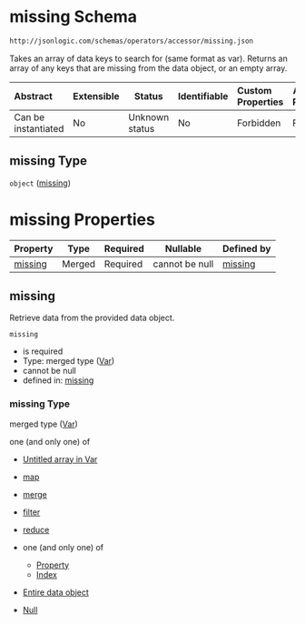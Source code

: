 # missing Schema

```txt
http://jsonlogic.com/schemas/operators/accessor/missing.json
```

Takes an array of data keys to search for (same format as var). Returns an array of any keys that are missing from the data object, or an empty array.


| Abstract            | Extensible | Status         | Identifiable | Custom Properties | Additional Properties | Access Restrictions | Defined In                                                             |
| :------------------ | ---------- | -------------- | ------------ | :---------------- | --------------------- | ------------------- | ---------------------------------------------------------------------- |
| Can be instantiated | No         | Unknown status | No           | Forbidden         | Forbidden             | none                | [missing.json](operators/accessor/missing.json "open original schema") |

## missing Type

`object` ([missing](missing.md))

# missing Properties

| Property            | Type   | Required | Nullable       | Defined by                                                                                                    |
| :------------------ | ------ | -------- | -------------- | :------------------------------------------------------------------------------------------------------------ |
| [missing](#missing) | Merged | Required | cannot be null | [missing](variable-properties-var.md "http&#x3A;//jsonlogic.com/schemas/common/var.json#/properties/missing") |

## missing

Retrieve data from the provided data object.


`missing`

-   is required
-   Type: merged type ([Var](variable-properties-var.md))
-   cannot be null
-   defined in: [missing](variable-properties-var.md "http&#x3A;//jsonlogic.com/schemas/common/var.json#/properties/missing")

### missing Type

merged type ([Var](variable-properties-var.md))

one (and only one) of

-   [Untitled array in Var](var-oneof-0.md "check type definition")
-   [map](var-oneof-map.md "check type definition")
-   [merge](var-oneof-merge.md "check type definition")
-   [filter](var-oneof-filter.md "check type definition")
-   [reduce](var-oneof-reduce.md "check type definition")
-   one (and only one) of

    -   [Property](pointer-oneof-property.md "check type definition")
    -   [Index](pointer-oneof-index.md "check type definition")
-   [Entire data object](var-oneof-entire-data-object.md "check type definition")
-   [Null](var-oneof-null.md "check type definition")
